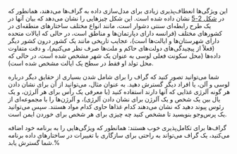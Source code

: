 این ویژگی‌ها انعطاف‌پذیری زیادی برای مدل‌سازی داده به گراف‌ها می‌دهند، همانطور که در [شکل 2-5](#fig_datamodels_graph) نشان داده شده است. این شکل چیزهایی را نشان می‌دهد که بیان آنها در یک طرح رابطه‌ای سنتی دشوار است، مانند انواع مختلف ساختارهای منطقه‌ای در کشورهای مختلف (فرانسه دارای دپارتمان‌ها و مناطق است، در حالی که ایالات متحده دارای شهرستان‌ها و ایالت‌ها است)، عجایب تاریخی مانند یک کشور درون کشور دیگر (فعلاً از پیچیدگی‌های دولت‌های حاکم و ملت‌ها صرف نظر می‌کنیم)، و دقت متفاوت داده‌ها (محل سکونت فعلی لوسی به عنوان یک شهر مشخص شده است، در حالی که محل تولد او فقط در سطح یک ایالت مشخص شده است).

شما می‌توانید تصور کنید که گراف را برای شامل شدن بسیاری از حقایق دیگر درباره لوسی و آلن، یا افراد دیگر گسترش دهید. به عنوان مثال، می‌توانید از آن برای نشان دادن هر گونه آلرژی غذایی که آنها دارند استفاده کنید (با معرفی یک رأس برای هر آلرژن، و یک یال بین یک شخص و یک آلرژن برای نشان دادن آلرژی)، و آلرژن‌ها را با مجموعه‌ای از رئوس پیوند دهید که نشان می‌دهند کدام غذاها حاوی کدام مواد هستند. سپس می‌توانید یک پرس‌وجو بنویسید تا مشخص کنید چه چیزی برای هر شخص برای خوردن ایمن است.

گراف‌ها برای تکامل‌پذیری خوب هستند: همانطور که ویژگی‌هایی را به برنامه خود اضافه می‌کنید، یک گراف می‌تواند به راحتی برای سازگاری با تغییرات در ساختارهای داده برنامه شما گسترش یابد.% 